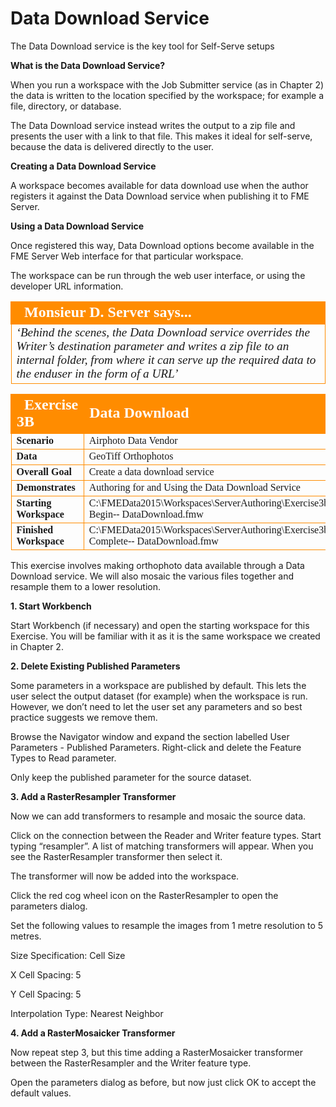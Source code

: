 # Data Download Service

The Data Download service is the key tool for Self-Serve setups

**What is the Data Download Service?**

When you run a workspace with the Job Submitter service (as in Chapter 2) the data is written to the location specified by the workspace; for example a file, directory, or database.

The Data Download service instead writes the output to a zip file and presents the user with a link to that file. This makes it ideal for self-serve, because the data is delivered directly to the user.

**Creating a Data Download Service**

A workspace becomes available for data download use when the author registers it against the Data Download service when publishing it to FME Server.

**Using a Data Download Service**

Once registered this way, Data Download options become available in the FME Server Web interface for that particular workspace. 

The workspace can be run through the web user interface, or using the developer URL information.

<table style="border-spacing: 0px">
<tr>
<td style="vertical-align:middle;background-color:darkorange;border: 2px solid darkorange">
<i class="fa fa-quote-left fa-lg fa-pull-left fa-fw" style="color:white;padding-right: 12px;vertical-align:text-top"></i>
<span style="color:white;font-size:x-large;font-weight: bold;font-family:serif">Monsieur D. Server says...</span>
</td>
</tr>

<tr>
<td style="border: 1px solid darkorange">
<span style="font-family:serif; font-style:italic; font-size:larger">
‘Behind the scenes, the Data Download service overrides the
Writer’s destination parameter and writes a zip file to an internal
folder, from where it can serve up the required data to the enduser
in the form of a URL’
</span>
</td>
</tr>
</table>

<table style="border-spacing: 0px;border-collapse: collapse;font-family:serif">
<tr>
<td style="vertical-align:middle;background-color:darkorange;border: 2px solid darkorange">
<i class="fa fa-cogs fa-lg fa-pull-left fa-fw" style="color:white;padding-right: 12px;vertical-align:text-top"></i>
<span style="color:white;font-size:x-large;font-weight: bold">Exercise 3B </span>
</td>
<td style="border: 2px solid darkorange;background-color:darkorange;color:white">
<span style="color:white;font-size:x-large;font-weight: bold">Data
Download</span>
</td>
</tr>

<tr>
<td style="border: 1px solid darkorange; font-weight: bold">Scenario</td>
<td style="border: 1px solid darkorange">Airphoto Data Vendor</td>
</tr>

<tr>
<td style="border: 1px solid darkorange; font-weight: bold">Data</td>
<td style="border: 1px solid darkorange">GeoTiff Orthophotos</td>
</tr>

<tr>
<td style="border: 1px solid darkorange; font-weight: bold">Overall Goal</td>
<td style="border: 1px solid darkorange">Create
a
data
download
service</td>
</tr>

<tr>
<td style="border: 1px solid darkorange; font-weight: bold">Demonstrates</td>
<td style="border: 1px solid darkorange">Authoring
for
and
Using
the
Data
Download
Service</td>
</tr>

<tr>
<td style="border: 1px solid darkorange; font-weight: bold">Starting Workspace</td>
<td style="border: 1px solid darkorange">C:\FMEData2015\Workspaces\ServerAuthoring\Exercise3b-­‐Begin-­‐
DataDownload.fmw</td>
</tr>

<tr>
<td style="border: 1px solid darkorange; font-weight: bold">Finished Workspace</td>
<td style="border: 1px solid darkorange">C:\FMEData2015\Workspaces\ServerAuthoring\Exercise3b-­‐Complete-­‐
DataDownload.fmw</td>
</tr>

</table>

This exercise involves making orthophoto data available through a Data Download service. We will also mosaic the various files together and resample them to a lower resolution.

**1. Start Workbench**

Start Workbench (if necessary) and open the starting workspace for this Exercise. You will be familiar with it as it is the same workspace we created in Chapter 2.

**2. Delete Existing Published Parameters**

Some parameters in a workspace are published by default. This lets the user select the output
dataset (for example) when the workspace is run. However, we don’t need to let the user set any
parameters and so best practice suggests we remove them.

Browse the Navigator window and expand the section labelled User Parameters - Published Parameters. Right-click and delete the Feature Types to Read parameter.

Only keep the published parameter for the source dataset.

**3. Add a RasterResampler Transformer**

Now we can add transformers to resample and mosaic the source data.

Click on the connection between the Reader and Writer feature types. Start typing “resampler”. A list of matching transformers will appear. When you see the RasterResampler transformer then select it.

The transformer will now be added into the workspace.

Click the red cog wheel icon on the RasterResampler to open the parameters dialog.

Set the following values to resample the images from 1 metre resolution to 5 metres.

Size Specification: Cell Size

X Cell Spacing: 5

Y Cell Spacing: 5

Interpolation Type: Nearest Neighbor

**4. Add a RasterMosaicker Transformer**

Now repeat step 3, but this time adding a RasterMosaicker transformer between the RasterResampler and the Writer feature type.

Open the parameters dialog as before, but now just click OK to accept the default values.